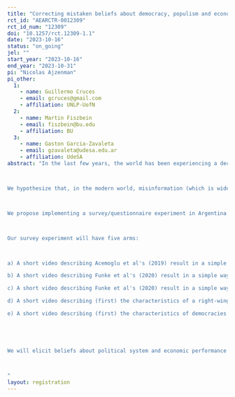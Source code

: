 ```yaml
---
title: "Correcting mistaken beliefs about democracy, populism and economic performance"
rct_id: "AEARCTR-0012309"
rct_id_num: "12309"
doi: "10.1257/rct.12309-1.1"
date: "2023-10-16"
status: "on_going"
jel: ""
start_year: "2023-10-16"
end_year: "2023-10-31"
pi: "Nicolas Ajzenman"
pi_other:
  1:
    - name: Guillermo Cruces
    - email: gcruces@gmail.com
    - affiliation: UNLP-UofN
  2:
    - name: Martin Fiszbein
    - email: fiszbein@bu.edu
    - affiliation: BU
  3:
    - name: Gaston Garcia-Zavaleta
    - email: gzavaleta@udesa.edu.ar
    - affiliation: UdeSA
abstract: "In the last few years, the world has been experiencing a decline in support for democratic regimes. This fact is evident from surveys (such as the World Values Survey) and electoral results across the globe. As documented by Guriev and Papaioannou (2022), the proportion of populist regimes with autocratic tendencies has grown heavily since the beginning of the century. A recent paper by Acemoglu et al. (2021) shows that democracies breed their support only when they are successful, specifically regarding specific socio-economic outcomes (growth, equality, peace, low levels of corruption, public goods). Interestingly, in the last years pre-COVID, the world has also experienced relative prosperity, which poses a puzzle: why is democracy losing support if it is relatively successful? 

We hypothesize that, in the modern world, misinformation (which is widespread) could soften the relationship between successful democracies and support for democracy because many people wrongly perceive that an autocracy (or a populist government with certain autocratic tendencies) could outperform their current democratic regimes. Acemoglu et al (2019) show that, indeed, democracies cause growth and, recently Funke et al. (2020) show that populism reduces growth, but it is likely that people ignore these relationships and thus have a mistaken belief about which system has a better economic performance. If this is true, an information intervention based on scientific facts, showing that democracies that are not populist have on average better performances, could trigger an increase in support for democracy. 

We propose implementing a survey/questionnaire experiment in Argentina before the upcoming presidential elections. Survey shows that Argentinians are tired of the apparent economic failures of the system (GDP per capita is virtually stagnated since 2011) and thus seem to be supporting populist candidates with clear autocratic tendencies.

Our survey experiment will have five arms: 

a) A short video describing Acemoglu et al's (2019) result in a simple way, explaining that on average democracies grow faster than autocracies. It will also describe (first) the characteristics of a democracy and autocracy.
b) A short video describing Funke et al's (2020) result in a simple way, explaining that on average right wing populist governments have lower growth rates. It will also describe (first) the characteristics of a right-wing and a left-wing populist government.
c) A short video describing Funke et al's (2020) result in a simple way, explaining that on average left wing populist governments have lower growth rates. It will also describe (first) the characteristics of a right-wing and a left-wing populist government.
d) A short video describing (first) the characteristics of a right-wing and a left-wing populist government, without mentioning their economic performance. (CONTROL 1)
e) A short video describing (first) the characteristics of democracies and autocracies without mentioning their economic performance. (CONTROL 2)


We will elicit beliefs about political system and economic performance (pre and post-treatment), about attitudes towards democratic and populist (right and left) governments and, finally, voting preferences for the incoming election in Argentina. 

"
layout: registration
---
```


